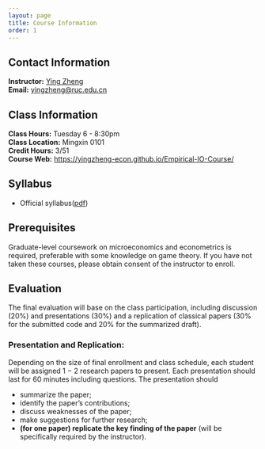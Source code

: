 ```yaml
---
layout: page
title: Course Information
order: 1
---
```


## Contact Information
**Instructor:** [Ying Zheng](https://yingzheng-econ.github.io)  
**Email:** [yingzheng@ruc.edu.cn](mailto:yingzheng@ruc.edu.cn)

## Class Information
**Class Hours:** Tuesday 6 - 8:30pm  
**Class Location:** Mingxin 0101  
**Credit Hours:** 3/51  
**Course Web:** https://yingzheng-econ.github.io/Empirical-IO-Course/

## Syllabus
- Official syllabus([pdf](/Syllabus-EIO-RUC-2021-Fall-EN.pdf))

## Prerequisites  
Graduate-level coursework on microeconomics and econometrics is required, preferable with some knowledge on game theory. If you have not taken these courses, please obtain consent of the instructor to enroll.

## Evaluation  
The final evaluation will base on the class participation, including discussion (20%) and presentations (30%) and a replication of classical papers (30% for the submitted code and 20% for the summarized draft).  

### Presentation and Replication:  
Depending on the size of final enrollment and class schedule, each student will be assigned 1 − 2 research papers to present. Each presentation should last for 60 minutes including questions. The presentation should
- summarize the paper;  
- identify the paper’s contributions;  
- discuss weaknesses of the paper;  
- make suggestions for further research;  
- **(for one paper) replicate the key finding of the paper** (will be specifically required by the instructor).
